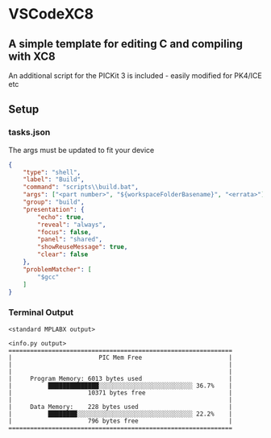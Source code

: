 # VSCodeXC8

## A simple template for editing C and compiling with XC8

An additional script for the PICKit 3 is included - easily modified for PK4/ICE etc

## Setup
### tasks.json
The args must be updated to fit your device
```json
{
    "type": "shell",
    "label": "Build",
    "command": "scripts\\build.bat",
    "args": ["<part number>", "${workspaceFolderBasename}", "<errata>"],
    "group": "build",
    "presentation": {
        "echo": true,
        "reveal": "always",
        "focus": false,
        "panel": "shared",
        "showReuseMessage": true,
        "clear": false
    },
    "problemMatcher": [
        "$gcc"
    ]
}
```

### Terminal Output

```
<standard MPLABX output>

<info.py output>
==============================================================
|                        PIC Mem Free                        |
|                                                            |
|                                                            |
|     Program Memory: 6013 bytes used                        |
|          ██████████████░░░░░░░░░░░░░░░░░░░░░░░░░░ 36.7%    |
|                     10371 bytes free                       |
|                                                            |
|     Data Memory:    228 bytes used                         |
|          ████████░░░░░░░░░░░░░░░░░░░░░░░░░░░░░░░░ 22.2%    |
|                     796 bytes free                         |
==============================================================
```